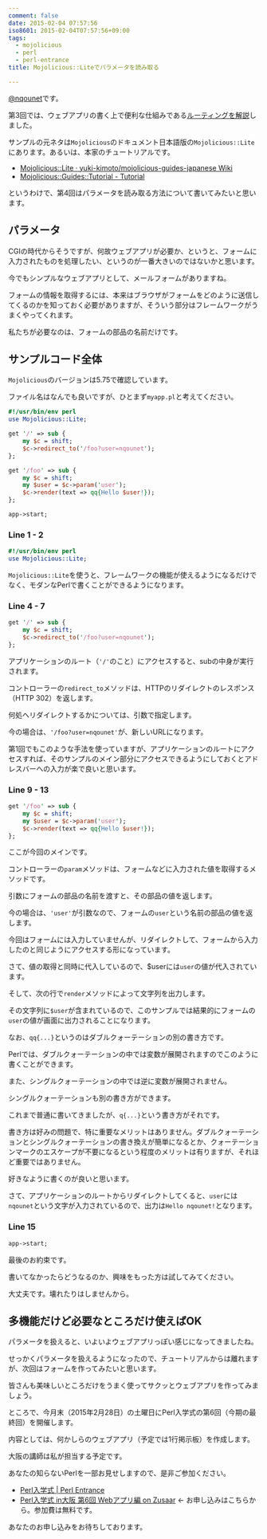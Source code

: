 ```yaml
---
comment: false
date: 2015-02-04 07:57:56
iso8601: 2015-02-04T07:57:56+09:00
tags:
  - mojolicious
  - perl
  - perl-entrance
title: Mojolicious::Liteでパラメータを読み取る

---
```


<p><a href="https://twitter.com/nqounet">@nqounet</a>です。</p>

<p>第3回では、ウェブアプリの書く上で便利な仕組みである<a href="https://www.nqou.net/2015/02/03/073828" title="Mojolicious::Liteでルーティングしてみる">ルーティングを解説</a>しました。</p>

<p>サンプルの元ネタは<code>Mojolicious</code>のドキュメント日本語版の<code>Mojolicious::Lite</code>にあります。あるいは、本家のチュートリアルです。</p>

<ul>
<li><a href="https://github.com/yuki-kimoto/mojolicious-guides-japanese/wiki/Mojolicious%3A%3ALite">Mojolicious::Lite · yuki-kimoto/mojolicious-guides-japanese Wiki</a></li>
<li><a href="http://mojolicio.us/perldoc/Mojolicious/Guides/Tutorial">Mojolicious::Guides::Tutorial - Tutorial</a></li>
</ul>

<p>というわけで、第4回はパラメータを読み取る方法について書いてみたいと思います。</p>



<h2>パラメータ</h2>

<p>CGIの時代からそうですが、何故ウェブアプリが必要か、というと、フォームに入力されたものを処理したい、というのが一番大きいのではないかと思います。</p>

<p>今でもシンプルなウェブアプリとして、メールフォームがありますね。</p>

<p>フォームの情報を取得するには、本来はブラウザがフォームをどのように送信してくるのかを知っておく必要がありますが、そういう部分はフレームワークがうまくやってくれます。</p>

<p>私たちが必要なのは、フォームの部品の名前だけです。</p>

<h2>サンプルコード全体</h2>

<p><code>Mojolicious</code>のバージョンは5.75で確認しています。</p>

<p>ファイル名はなんでも良いですが、ひとまず<code>myapp.pl</code>と考えてください。</p>

```perl
#!/usr/bin/env perl
use Mojolicious::Lite;

get '/' => sub {
    my $c = shift;
    $c->redirect_to('/foo?user=nqounet');
};

get '/foo' => sub {
    my $c = shift;
    my $user = $c->param('user');
    $c->render(text => qq{Hello $user!});
};

app->start;
```

<h3>Line 1 - 2</h3>

```perl
#!/usr/bin/env perl
use Mojolicious::Lite;
```

<p><code>Mojolicious::Lite</code>を使うと、フレームワークの機能が使えるようになるだけでなく、モダンなPerlで書くことができるようになります。</p>

<h3>Line 4 - 7</h3>

```perl
get '/' => sub {
    my $c = shift;
    $c->redirect_to('/foo?user=nqounet');
};
```

<p>アプリケーションのルート（<code>'/'</code>のこと）にアクセスすると、subの中身が実行されます。</p>

<p>コントローラーの<code>redirect_to</code>メソッドは、HTTPのリダイレクトのレスポンス（HTTP 302）を返します。</p>

<p>何処へリダイレクトするかについては、引数で指定します。</p>

<p>今の場合は、<code>'/foo?user=nqounet'</code>が、新しいURLになります。</p>

<p>第1回でもこのような手法を使っていますが、アプリケーションのルートにアクセスすれば、そのサンプルのメイン部分にアクセスできるようにしておくとアドレスバーへの入力が楽で良いと思います。</p>

<h3>Line 9 - 13</h3>

```perl
get '/foo' => sub {
    my $c = shift;
    my $user = $c->param('user');
    $c->render(text => qq{Hello $user!});
};
```

<p>ここが今回のメインです。</p>

<p>コントローラーの<code>param</code>メソッドは、フォームなどに入力された値を取得するメソッドです。</p>

<p>引数にフォームの部品の名前を渡すと、その部品の値を返します。</p>

<p>今の場合は、<code>'user'</code>が引数なので、フォームの<code>user</code>という名前の部品の値を返します。</p>

<p>今回はフォームには入力していませんが、リダイレクトして、フォームから入力したのと同じようにアクセスする形になっています。</p>

<p>さて、値の取得と同時に代入しているので、$userには<code>user</code>の値が代入されています。</p>

<p>そして、次の行で<code>render</code>メソッドによって文字列を出力します。</p>

<p>その文字列に<code>$user</code>が含まれているので、このサンプルでは結果的にフォームの<code>user</code>の値が画面に出力されることになります。</p>

<p>なお、<code>qq{...}</code>というのはダブルクォーテーションの別の書き方です。</p>

<p>Perlでは、ダブルクォーテーションの中では変数が展開されますのでこのように書くことができます。</p>

<p>また、シングルクォーテーションの中では逆に変数が展開されません。</p>

<p>シングルクォーテーションも別の書き方ができます。</p>

<p>これまで普通に書いてきましたが、<code>q{...}</code>という書き方がそれです。</p>

<p>書き方は好みの問題で、特に重要なメリットはありません。ダブルクォーテーションとシングルクォーテーションの書き換えが簡単になるとか、クォーテーションマークのエスケープが不要になるという程度のメリットは有りますが、それほど重要ではありません。</p>

<p>好きなように書くのが良いと思います。</p>

<p>さて、アプリケーションのルートからリダイレクトしてくると、<code>user</code>には<code>nqounet</code>という文字が入力されているので、出力は<code>Hello nqounet!</code>となります。</p>

<h3>Line 15</h3>

```perl
app->start;
```

<p>最後のお約束です。</p>

<p>書いてなかったらどうなるのか、興味をもった方は試してみてください。</p>

<p>大丈夫です。壊れたりはしませんから。</p>

<h2>多機能だけど必要なところだけ使えばOK</h2>

<p>パラメータを扱えると、いよいよウェブアプリっぽい感じになってきましたね。</p>

<p>せっかくパラメータを扱えるようになったので、チュートリアルからは離れますが、次回はフォームを作ってみたいと思います。</p>

<p>皆さんも美味しいところだけをうまく使ってサクッとウェブアプリを作ってみましょう。</p>

<p>ところで、今月末（2015年2月28日）の土曜日にPerl入学式の第6回（今期の最終回）を開催します。</p>

<p>内容としては、何かしらのウェブアプリ（予定では1行掲示板）を作成します。</p>

<p>大阪の講師は私が担当する予定です。</p>

<p>あなたの知らないPerlを一部お見せしますので、是非ご参加ください。</p>

<ul>
<li><a href="http://www.perl-entrance.org/">Perl入学式 | Perl Entrance</a></li>
<li><a href="http://www.zusaar.com/event/12837005">Perl入学式 in大阪 第6回 Webアプリ編 on Zusaar</a> ← お申し込みはこちらから。参加費は無料です。</li>
</ul>

<p>あなたのお申し込みをお待ちしております。</p>
    	